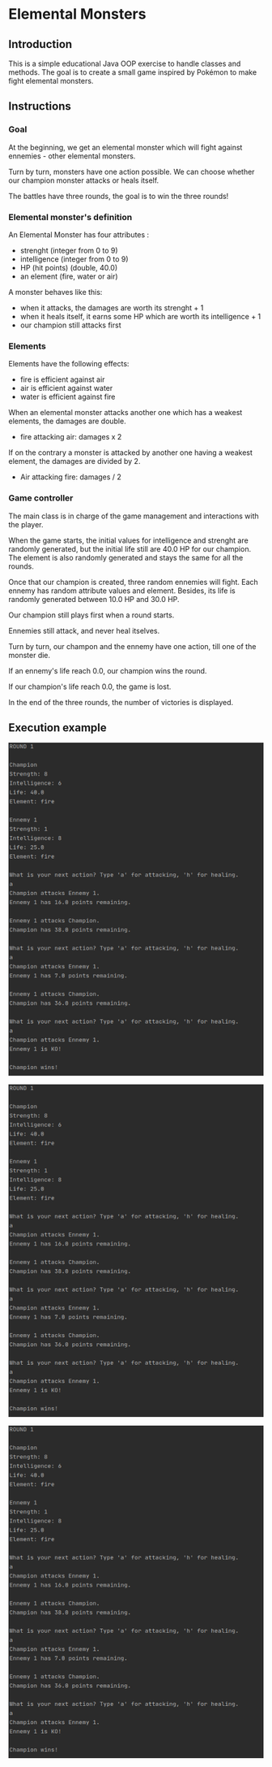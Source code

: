 # Elemental Monsters

## Introduction

This is a simple educational Java OOP exercise to handle classes and methods. The goal is to create a small game inspired by Pokémon to make fight elemental monsters.

## Instructions

### Goal 

At the beginning, we get an elemental monster which will fight against ennemies - other elemental monsters.

Turn by turn, monsters have one action possible. We can choose whether our champion monster attacks or heals itself.

The battles have three rounds, the goal is to win the three rounds!

### Elemental monster's definition

An Elemental Monster has four attributes : 
- strenght (integer from 0 to 9)
- intelligence (integer from 0 to 9)
- HP (hit points) (double, 40.0)
- an element (fire, water or air)

A monster behaves like this:
- when it attacks, the damages are worth its strenght + 1
- when it heals itself, it earns some HP which are worth its intelligence + 1
- our champion still attacks first

### Elements

Elements have the following effects:
- fire is efficient against air
- air is efficient against water
- water is efficient against fire

When an elemental monster attacks another one which has a weakest elements, the damages are double. 
- fire attacking air: damages x 2

If on the contrary a monster is attacked by another one having a weakest element, the damages are divided by 2.
- Air attacking fire: damages / 2

### Game controller

The main class is in charge of the game management and interactions with the player.

When the game starts, the initial values for intelligence and strenght are randomly generated, but the initial life still are 40.0 HP for our champion. The element is also randomly generated and stays the same for all the rounds.

Once that our champion is created, three random ennemies will fight. Each ennemy has random attribute values and element. Besides, its life is randomly generated between 10.0 HP and 30.0 HP.

Our champion still plays first when a round starts.

Ennemies still attack, and never heal itselves. 

Turn by turn, our champon and the ennemy have one action, till one of the monster die.

If an ennemy's life reach 0.0, our champion wins the round.

If our champion's life reach 0.0, the game is lost.

In the end of the three rounds, the number of victories is displayed.

## Execution example

![screen capture](https://github.com/0reldev/elemental-monsters/blob/master/screen-capture-1.png)

![screen capture](https://github.com/0reldev/elemental-monsters/blob/master/screen-capture-1.png)

![screen capture](https://github.com/0reldev/elemental-monsters/blob/master/screen-capture-1.png)
